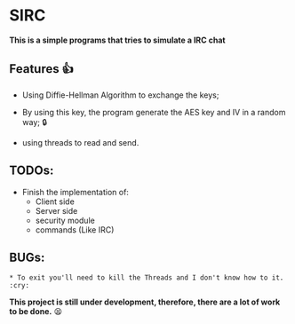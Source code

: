 # SIRC

**This is a simple programs that tries to simulate a IRC chat**

## Features :+1:

  * Using Diffie-Hellman Algorithm to exchange the keys;

  * By using this key, the program generate the AES key and IV in a random way; :lock:

  * using threads to read and send.

## TODOs:

  * Finish the implementation of:
      * Client side
      * Server side
      * security module
      * commands (Like IRC)

## BUGs:

    * To exit you'll need to kill the Threads and I don't know how to it. :cry:  

**This project is still under development, therefore, there are a lot of work to be done.**  :tired_face:
